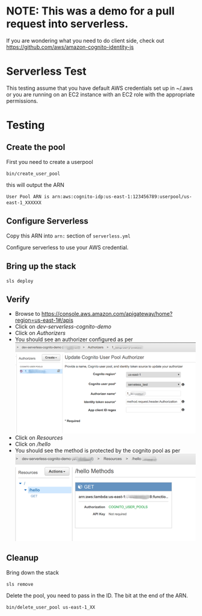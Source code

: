 # NOTE: This was a demo for a pull request into serverless.

If you are wondering what you need to do client side, check out https://github.com/aws/amazon-cognito-identity-js

# Serverless Test

This testing assume that you have default AWS credentials set up in ~/.aws or
you are running on an EC2 instance with an EC2 role with the appropriate
permissions.

# Testing

## Create the pool

First you need to create a userpool
```
bin/create_user_pool
```

this will output the ARN
```
User Pool ARN is arn:aws:cognito-idp:us-east-1:123456789:userpool/us-east-1_XXXXXX
```

## Configure Serverless

Copy this ARN into `arn:` section of `serverless.yml`

Configure serverless to use your AWS credential.


## Bring up the stack

```
sls deploy
```

## Verify

* Browse to https://console.aws.amazon.com/apigateway/home?region=us-east-1#/apis
* Click on *dev-serverless-cognito-demo*
* Click on *Authorizers*
* You should see an authorizer configured as per ![Authorizer](images/authorizer.png)
* Click on *Resources*
* Click on */hello*
* You should see the method is protected by the cognito pool as per ![Pool](images/method.png)

## Cleanup

Bring down the stack
```
sls remove
```

Delete the pool, you need to pass in the ID. The bit at the end of the ARN.

```
bin/delete_user_pool us-east-1_XX
```
